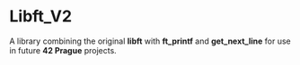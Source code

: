# Libft_V2
A library combining the original __libft__ with __ft_printf__ and __get_next_line__ for use in future __42 Prague__ projects.